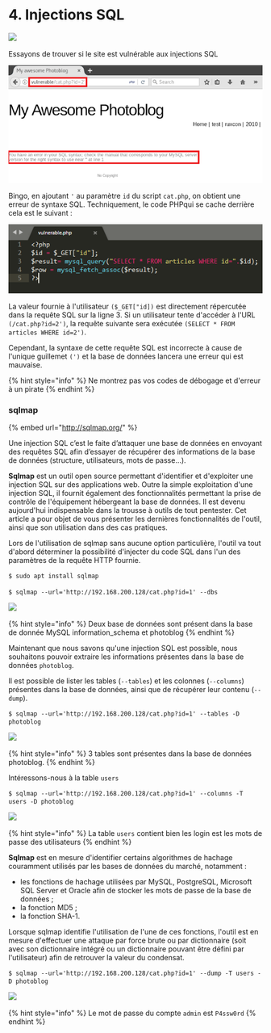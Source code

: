 # 4. Injections SQL

![](https://lh3.googleusercontent.com/MCFpdhR9rJscOTH-k5-Ib8sFzZXqT2VYT4TlSVXhoi4NIjKg9A56zBAn1OWG4DNOWW0GmOvWswmwh5dVRClz8NiB9Lw7xo_1gS__anOrgnMaNTehs9E1X1Turty7vkMOL0Ba1WLY)

Essayons de trouver si le site est vulnérable aux injections SQL

![](../../../.gitbook/assets/image%20%2822%29.png)

Bingo, en ajoutant `'` au paramètre `id` du script `cat.php`, on obtient une erreur de syntaxe SQL. Techniquement, le code PHPqui se cache derrière cela est le suivant :

![](../../../.gitbook/assets/image%20%2820%29.png)

La valeur fournie à l'utilisateur `($_GET["id])` est directement répercutée dans la requête SQL sur la ligne 3. Si un utilisateur tente d'accéder à l'URL `(/cat.php?id=2')`, la requête suivante sera exécutée `(SELECT * FROM articles WHERE id=2')`.

Cependant, la syntaxe de cette requête SQL est incorrecte à cause de l'unique guillemet `(')` et la base de données lancera une erreur qui est mauvaise.

{% hint style="info" %}
Ne montrez pas vos codes de débogage et d'erreur à un pirate
{% endhint %}

### **sqlmap**

{% embed url="http://sqlmap.org/" %}

Une injection SQL c’est le faite d’attaquer une base de données en envoyant des requêtes SQL afin d’essayer de récupérer des informations de la base de données \(structure, utilisateurs, mots de passe…\).

**Sqlmap** est un outil open source permettant d'identifier et d'exploiter une injection SQL sur des applications web. Outre la simple exploitation d'une injection SQL, il fournit également des fonctionnalités permettant la prise de contrôle de l'équipement hébergeant la base de données. Il est devenu aujourd'hui indispensable dans la trousse à outils de tout pentester. Cet article a pour objet de vous présenter les dernières fonctionnalités de l'outil, ainsi que son utilisation dans des cas pratiques.

Lors de l'utilisation de sqlmap sans aucune option particulière, l'outil va tout d'abord déterminer la possibilité d'injecter du code SQL dans l'un des paramètres de la requête HTTP fournie.

```text
$ sudo apt install sqlmap

$ sqlmap --url='http://192.168.200.128/cat.php?id=1' --dbs
```

![](https://lh5.googleusercontent.com/dWJkQ1HuTO456ANTkrvUMfMV0Zao0UF5TxKT-VghfJyqoKGXzd7K1tDlC9lRKCjd7z20y6jGlRRTOuS_y3tj4mARHl6p0h-RLn4UkLYgBZtyqxTP79HlgcE_P0-IkVyZJ9LjlMng)

{% hint style="info" %}
Deux base de données sont présent dans la base de donnée MySQL information\_schema et photoblog
{% endhint %}

Maintenant que nous savons qu'une injection SQL est possible, nous souhaitons pouvoir extraire les informations présentes dans la base de données `photoblog`. 

Il est possible de lister les tables \(`--tables`\) et les colonnes \(`--columns`\) présentes dans la base de données, ainsi que de récupérer leur contenu \(`--dump`\). 

```text
$ sqlmap --url='http://192.168.200.128/cat.php?id=1' --tables -D photoblog
```

![](https://lh3.googleusercontent.com/AO8x07j86fQAE-gqjPEhOGeaTRjxWCre8JXdZZl6a_n4h_tO3KH7kZziojKv5zfB7DnN95RA7wLZmBoBoTxTgRIJ0yO4_9FzFkdk2nXgI8wx0E2i7dKLdcnv79TwnEDXAXUzzv5d)

{% hint style="info" %}
3 tables sont présentes dans la base de données photoblog.
{% endhint %}

Intéressons-nous à la table `users`

```text
$ sqlmap --url='http://192.168.200.128/cat.php?id=1' --columns -T users -D photoblog
```

![](https://lh3.googleusercontent.com/Bx7QmaP1QnOcs7WuOJ5__W7kf2qj8OqrMK38v7D7L_LYUrNYq_-c1y1wN6nJyVTQJty_4nrz0FOHziQfVRqDxESX21psVsEM0u985Qh1JS-SN7ayA1qFjO2MKL9MAAbS-Pvlu8XS)

{% hint style="info" %}
La table `users` contient bien les login est les mots de passe des utilisateurs
{% endhint %}

**Sqlmap** est en mesure d'identifier certains algorithmes de hachage couramment utilisés par les bases de données du marché, notamment :
 

* les fonctions de hachage utilisées par MySQL, PostgreSQL, Microsoft SQL Server et Oracle afin de stocker les mots de passe de la base de données ;
* la fonction MD5 ;
* la fonction SHA-1.

Lorsque sqlmap identifie l'utilisation de l'une de ces fonctions, l'outil est en mesure d'effectuer une attaque par force brute ou par dictionnaire \(soit avec son dictionnaire intégré ou un dictionnaire pouvant être défini par l'utilisateur\) afin de retrouver la valeur du condensat.

```text
$ sqlmap --url='http://192.168.200.128/cat.php?id=1' --dump -T users -D photoblog
```

![](https://lh4.googleusercontent.com/yhIA0bf0Mu3MkeFf949b6jSNmks0DyJScob0yJqOnve1pYu6zw1X2BOwjqpWOwf_jhHsV0Yg3bDspdmGBBnd5BR6-LB3bxtqeM9gCwrrUmw2_UX0dzChR1djkEKCJ3p0YY16xHoe)

{% hint style="info" %}
Le mot de passe du compte `admin` est `P4ssw0rd`
{% endhint %}

